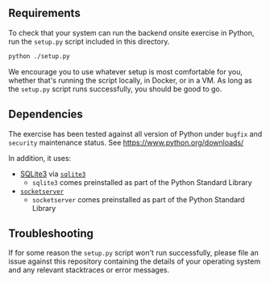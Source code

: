 ## Requirements

To check that your system can run the backend onsite exercise in Python, run the
`setup.py` script included in this directory.

```bash
python ./setup.py
```

We encourage you to use whatever setup is most comfortable for you, whether
that's running the script locally, in Docker, or in a VM. As long as the `setup.py`
script runs successfully, you should be good to go.

## Dependencies

The exercise has been tested against all version of Python under `bugfix` and `security` maintenance status. See https://www.python.org/downloads/

In addition, it uses:

- [SQLite3](https://www.sqlite.org/index.html) via [`sqlite3`](https://docs.python.org/3/library/sqlite3.html)
  - `sqlite3` comes preinstalled as part of the Python Standard Library
- [`socketserver`](https://docs.python.org/3/library/socketserver.html)
  - `socketserver` comes preinstalled as part of the Python Standard Library

## Troubleshooting

If for some reason the `setup.py` script won't run successfully, please file an issue against this repository containing the details of your operating system and any relevant stacktraces or error messages.

